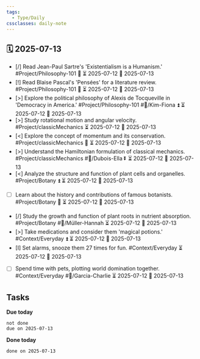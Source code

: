 ```yaml
---
tags:
  - Type/Daily
cssclasses: daily-note
---
```


## 🗓️ 2025-07-13

- [/] Read Jean-Paul Sartre's 'Existentialism is a Humanism.' #Project/Philosophy-101 🔺 ⏳ 2025-07-12 📅 2025-07-13
- [!] Read Blaise Pascal's 'Pensées' for a literature review. #Project/Philosophy-101 🔼 ⏳ 2025-07-12 📅 2025-07-13
- [>] Explore the political philosophy of Alexis de Tocqueville in 'Democracy in America.' #Project/Philosophy-101 #👤/Kim-Fiona ⏫ ⏳ 2025-07-12 📅 2025-07-13
- [>] Study rotational motion and angular velocity. #Project/classicMechanics ⏳ 2025-07-12 📅 2025-07-13
- [<] Explore the concept of momentum and its conservation. #Project/classicMechanics 🔼 ⏳ 2025-07-12 📅 2025-07-13
- [>] Understand the Hamiltonian formulation of classical mechanics. #Project/classicMechanics #👤/Dubois-Ella ⏬ ⏳ 2025-07-12 📅 2025-07-13
- [<] Analyze the structure and function of plant cells and organelles. #Project/Botany ⏫ ⏳ 2025-07-12 📅 2025-07-13
- [ ] Learn about the history and contributions of famous botanists. #Project/Botany 🔺 ⏳ 2025-07-12 📅 2025-07-13
- [/] Study the growth and function of plant roots in nutrient absorption. #Project/Botany #👤/Müller-Hannah ⏳ 2025-07-12 📅 2025-07-13
- [>] Take medications and consider them 'magical potions.' #Context/Everyday ⏫ ⏳ 2025-07-12 📅 2025-07-13
- [I] Set alarms, snooze them 27 times for fun. #Context/Everyday ⏳ 2025-07-12 📅 2025-07-13
- [ ] Spend time with pets, plotting world domination together. #Context/Everyday #👤/Garcia-Charlie ⏳ 2025-07-12 📅 2025-07-13

## Tasks

**Due today**

```tasks
not done
due on 2025-07-13
```

**Done today**

```tasks
done on 2025-07-13
```
            